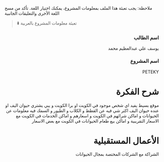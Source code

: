 
ملاحظة: يجب تعبئة هذا الملف بمعلومات المشروع، يمكنك اختيار اللغة. تأكد من مسح اللغة الأخرى والتعليقات الجانبية 
> ⬇️ تعبئة معلومات المشروع بالعربية  

<div dir="rtl">
  
### اسم الطالب
يوسف علي عبدالعظيم محمد

### اسم المشروع
PETEKY

# شرح الفكرة
 موقع بسيط يفيد اي شخص موجود في الكويت او برا الكويت و يبي يشتري حيوان اليف او عنده حيوان اليف اكثر شي فيه عن القطط و الكلاب و الطيور و السمك فيه معلومات عن الحيوانات و اماكن شرائهم في الكويت و اسعارهم و اماكن الخدمات في الكويت مع الاسعار التقريبية و اماكن بيع طعام الحيوانات في الكويت مع بعض الاسعار

# الأعمال المستقبلية
الشراكة مع الشركات المختصة بمجال الحيوانات


